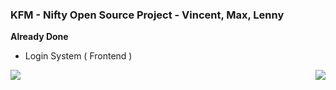 <h3 title="hehehe"> KFM - Nifty Open Source Project - Vincent, Max, Lenny</h3>

**Already Done**
- Login System ( Frontend )

<img src="https://i.ibb.co/NVWZcSN/WSAcsgo.png" align="left">
<img src="https://i.ibb.co/b5FFW4w/R3Y7F24O.png" align="right">
